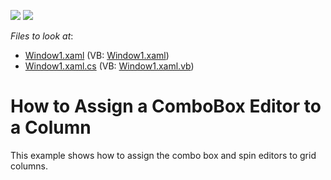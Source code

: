 <!-- default badges list -->
[![](https://img.shields.io/badge/Open_in_DevExpress_Support_Center-FF7200?style=flat-square&logo=DevExpress&logoColor=white)](https://supportcenter.devexpress.com/ticket/details/E1582)
[![](https://img.shields.io/badge/📖_How_to_use_DevExpress_Examples-e9f6fc?style=flat-square)](https://docs.devexpress.com/GeneralInformation/403183)
<!-- default badges end -->
<!-- default file list -->
*Files to look at*:

* [Window1.xaml](./CS/DXGrid_AssignComboBoxToColumn/Window1.xaml) (VB: [Window1.xaml](./VB/DXGrid_AssignComboBoxToColumn/Window1.xaml))
* [Window1.xaml.cs](./CS/DXGrid_AssignComboBoxToColumn/Window1.xaml.cs) (VB: [Window1.xaml.vb](./VB/DXGrid_AssignComboBoxToColumn/Window1.xaml.vb))
<!-- default file list end -->
# How to Assign a ComboBox Editor to a Column


<p>This example shows how to assign the combo box and spin editors to grid columns.</p>

<br/>


